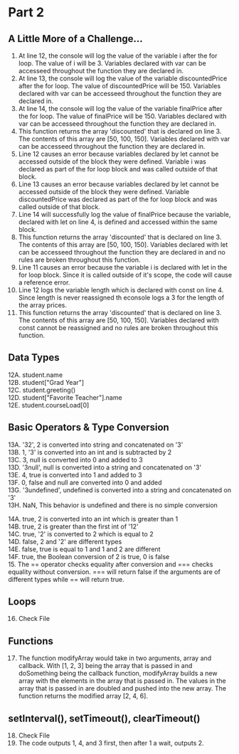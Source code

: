# Part 2
## A Little More of a Challenge...
1. At line 12, the console will log the value of the variable i after the for loop. The value of i will be 3. Variables declared with var can be accesseed throughout the function they are declared in.
2. At line 13, the console will log the value of the variable discountedPrice after the for loop. The value of discountedPrice will be 150. Variables declared with var can be accesseed throughout the function they are declared in.
3. At line 14, the console will log the value of the variable finalPrice after the for loop. The value of finalPrice will be 150. Variables declared with var can be accesseed throughout the function they are declared in.
4. This function returns the array 'discounted' that is declared on line 3. The contents of this array are [50, 100, 150]. Variables declared with var can be accesseed throughout the function they are declared in.
5. Line 12 causes an error because variables declared by let cannot be accessed outside of the block they were defined. Variable i was declared as part of the for loop block and was called outside of that block.
6. Line 13 causes an error because variables declared by let cannot be accessed outside of the block they were defined. Variable discountedPrice was declared as part of the for loop block and was called outside of that block.
7. Line 14 will successfully log the value of finalPrice because the variable, declared with let on line 4, is defined and accessed within the same block.
8. This function returns the array 'discounted' that is declared on line 3. The contents of this array are [50, 100, 150]. Variables declared with let can be accesseed throughout the function they are declared in and no rules are broken throughout this function.
9. Line 11 causes an error because the variable i is declared with let in the for loop block. Since it is called outside of it's scope, the code will cause a reference error.
10. Line 12 logs the variable length which is declared with const on line 4. Since length is never reassigned th econsole logs a 3 for the length of the array prices.
11. This function returns the array 'discounted' that is declared on line 3. The contents of this array are [50, 100, 150]. Variables declared with const cannot be reassigned and no rules are broken throughout this function.

## Data Types
12A. student.name
<br>
12B. student["Grad Year"]
<br>
12C. student.greeting()
<br>
12D. student["Favorite Teacher"].name
<br>
12E. student.courseLoad[0]

## Basic Operators & Type Conversion
13A. '32', 2 is converted into string and concatenated on '3'
<br>
13B. 1, '3' is converted into an int and is subtracted by 2
<br>
13C. 3, null is converted into 0 and added to 3
<br>
13D. '3null', null is converted into a string and concatenated on '3'
<br>
13E. 4, true is converted into 1 and added to 3
<br>
13F. 0, false and null are converted into 0 and added
<br>
13G. '3undefined', undefined is converted into a string and concatenated on '3'
<br>
13H. NaN, This behavior is undefined and there is no simple conversion

14A. true, 2 is converted into an int which is greater than 1
<br>
14B. true, 2 is greater than the first int of '12'
<br>
14C. true, '2' is converted to 2 which is equal to 2
<br>
14D. false, 2 and '2' are different types
<br>
14E. false, true is equal to 1 and 1 and 2 are different
<br>
14F. true, the Boolean conversion of 2 is true, 0 is false
<br>
15. The == operator checks equality after conversion and === checks equality without conversion. === will return false if the arguments are of different types while == will return true.

## Loops
16. Check File

## Functions
17. The function modifyArray would take in two arguments, array and callback. With [1, 2, 3] being the array that is passed in and doSomething being the callback function, modifyArray builds a new array with the elements in the array that is passed in. The values in the array that is passed in are doubled and pushed into the new array. The function returns the modified array [2, 4, 6].

## setInterval(), setTimeout(), clearTimeout()
18. Check File
19. The code outputs 1, 4, and 3 first, then after 1 a wait, outputs 2.